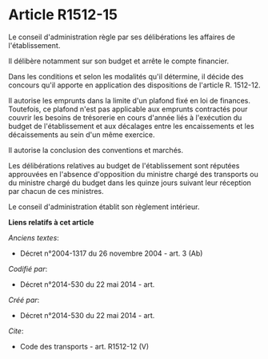 # Article R1512-15

Le conseil d'administration règle par ses délibérations les affaires de l'établissement. 

Il délibère notamment sur son budget et arrête le compte financier. 

Dans les conditions et selon les modalités qu'il détermine, il décide des concours qu'il apporte en application des
dispositions de l'article R. 1512-12.

Il autorise les emprunts dans la limite d'un plafond fixé en loi de finances. Toutefois, ce plafond n'est pas applicable aux
emprunts contractés pour couvrir les besoins de trésorerie en cours d'année liés à l'exécution du budget de l'établissement
et aux décalages entre les encaissements et les décaissements au sein d'un même exercice. 

Il autorise la conclusion des conventions et marchés. 

Les délibérations relatives au budget de l'établissement sont réputées approuvées en l'absence d'opposition du ministre
chargé des transports ou du ministre chargé du budget dans les quinze jours suivant leur réception par chacun de ces
ministres. 

Le conseil d'administration établit son règlement intérieur.

**Liens relatifs à cet article**

_Anciens textes_:

  - Décret n°2004-1317 du 26 novembre 2004 - art. 3 (Ab)

_Codifié par_:

  - Décret n°2014-530 du 22 mai 2014 - art.

_Créé par_:

  - Décret n°2014-530 du 22 mai 2014 - art.

_Cite_:

  - Code des transports - art. R1512-12 (V)
